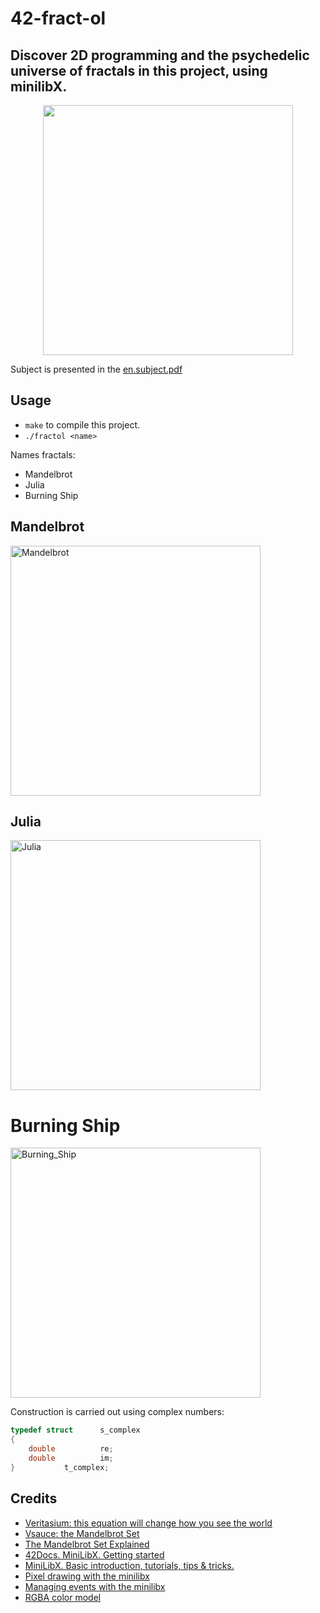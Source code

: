 # 42-fract-ol
## Discover 2D programming and the psychedelic universe of fractals in this project, using minilibX.

<p align="center">
	<img  src="https://user-images.githubusercontent.com/84707645/132736988-dbdd08fe-eef1-4c0d-8e70-c6401aab27c6.gif" width="400" height="400" /> 
</p>

Subject is presented in the [en.subject.pdf](https://github.com/lavrenovamaria/42-fract-ol/files/7128672/en.subject.pdf)


## Usage 

* `make` to compile this project.  
* `./fractol <name>`  
  
Names fractals:
 - Mandelbrot  
 - Julia  
 - Burning Ship  

## Mandelbrot

<img width="400" alt="Mandelbrot" src="https://hsto.org/getpro/habr/post_images/54d/995/30a/54d99530ad6812e953f08198805c5020.jpg">

## Julia

<img width="400" alt="Julia" src="https://pixy.org/src/5/58149.jpg">

# Burning Ship

<img width="400" alt="Burning_Ship" src="https://upload.wikimedia.org/wikipedia/commons/2/25/Burning_ship_fractal_entire.png">

Construction is carried out using complex numbers:
```c
typedef struct		s_complex
{
	double			re;
	double			im;
}			t_complex;
```


## Credits 

* [Veritasium: this equation will change how you see the world](https://www.youtube.com/watch?v=ovJcsL7vyrk)
* [Vsauce: the Mandelbrot Set](https://www.youtube.com/watch?v=MwjsO6aniig)
* [The Mandelbrot Set Explained](https://www.youtube.com/watch?v=7MotVcGvFMg)
* [42Docs. MiniLibX. Getting started](https://harm-smits.github.io/42docs/libs/minilibx/getting_started.html)
* [MiniLibX. Basic introduction, tutorials, tips & tricks.](https://gontjarow.github.io/MiniLibX/mlx-tutorial-create-image.html) 
* [Pixel drawing with the minilibx](https://aurelienbrabant.fr/blog/pixel-drawing-with-the-minilibx)
* [Managing events with the minilibx](https://aurelienbrabant.fr/blog/events-with-the-minilibx)
* [RGBA color model](https://en.wikipedia.org/wiki/RGBA_color_model#Representation)
